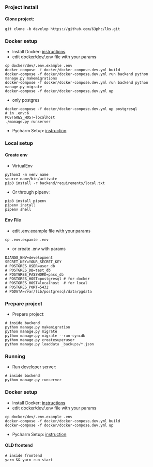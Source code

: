 ### Project Install 

#### Clone project: 
```
git clone -b develop https://github.com/63phc/lks.git
```
### Docker setup
 - Install Docker: [instructions](https://docs.docker.com/install/linux/docker-ce/ubuntu/#supported-storage-drivers) 
 - edit docker/dev/.env file with your params

```
cp docker/dev/.env.example .env
docker-compose -f docker/docker-compose.dev.yml build
docker-compose -f docker/docker-compose.dev.yml run backend python manage.py makemigrations
docker-compose -f docker/docker-compose.dev.yml run backend python manage.py migrate
docker-compose -f docker/docker-compose.dev.yml up
```

* only postgres

```
docker-compose -f docker/docker-compose.dev.yml up postgresql
# in .env:6
POSTGRES_HOST=localhost
./manage.py runserver
```
 - Pycharm Setup: [instruction](https://www.jetbrains.com/help/pycharm/docker.html)


### Local setup
#### Create env
- VirtualEnv
```
python3 -m venv name
source name/bin/activate 
pip3 install -r backend/requirements/local.txt
```
- Or through pipenv:
```
pip3 install pipenv
pipenv install
pipenv shell
```

#### Env File
- edit .env.example file with your params
```
cp .env.expamle .env
```
- or create .env with params
```
DJANGO_ENV=development
SECRET_KEY=YOUR_SECRET_KEY
# POSTGRES_USER=user_db
# POSTGRES_DB=test_db
# POSTGRES_PASSWORD=pass_db
# POSTGRES_HOST=postgresql # for docker
# POSTGRES_HOST=localhost  # for local
# POSTGRES_PORT=5432
# PGDATA=/var/lib/postgresql/data/pgdata

```

### Prepare project
 - Prepare project:

```
# inside backend
python manage.py makemigration
python manage.py migrate
python manage.py migrate --run-syncdb
python manage.py createsuperuser
python manage.py loaddata _backups/*.json
```

### Running
 - Run developer server:

```
# inside backend
python manage.py runserver
```

### Docker setup
 - Install Docker: [instructions](https://docs.docker.com/install/linux/docker-ce/ubuntu/#supported-storage-drivers) 
 - edit docker/dev/.env file with your params

```
cp docker/dev/.env.example .env
docker-compose -f docker/docker-compose.dev.yml build
docker-compose -f docker/docker-compose.dev.yml up
```
 - Pycharm Setup: [instruction](https://www.jetbrains.com/help/pycharm/docker.html)


#### OLD frontend
```
# inside frontend
yarn && yarn run start
```
